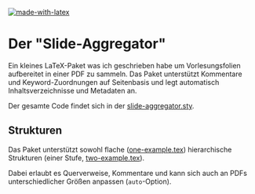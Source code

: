 [![made-with-latex](https://img.shields.io/badge/Made%20with-LaTeX-1f425f.svg)](https://www.latex-project.org/)
# Der "Slide-Aggregator"

Ein kleines LaTeX-Paket was ich geschrieben habe um Vorlesungsfolien aufbereitet in einer PDF zu sammeln. Das Paket unterstützt Kommentare und Keyword-Zuordnungen auf Seitenbasis und legt automatisch Inhaltsverzeichnisse und Metadaten an.

Der gesamte Code findet sich in der [slide-aggregator.sty](slide-aggregator.sty).

## Strukturen

Das Paket unterstützt sowohl flache ([one-example.tex](examples/one-level/one-example.tex))
hierarchische Strukturen (einer Stufe, [two-example.tex](examples/two-levels/two-example.tex)).

Dabei erlaubt es Querverweise, Kommentare und kann sich auch an PDFs unterschiedlicher Größen anpassen (`auto`-Option).
